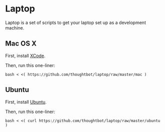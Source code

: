 Laptop
======

Laptop is a set of scripts to get your laptop set up as a development machine.

Mac OS X
--------

First, install [XCode](http://developer.apple.com/technologies/tools/xcode.html).

Then, run this one-liner:

    bash < <( https://github.com/thoughtbot/laptop/raw/master/mac )

Ubuntu
------

First, install [Ubuntu](http://www.ubuntu.com/download).

Then, run this one-liner:

    bash < <( curl https://github.com/thoughtbot/laptop/raw/master/ubuntu )
